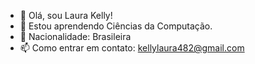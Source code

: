 - 👋 Olá, sou Laura Kelly!
- 👀 Estou aprendendo Ciências da Computação.
- 🌱 Nacionalidade: Brasileira
- 📫 Como entrar em contato: kellylaura482@gmail.com
